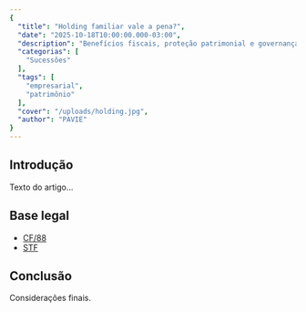 ```yaml
---
{
  "title": "Holding familiar vale a pena?",
  "date": "2025-10-18T10:00:00.000-03:00",
  "description": "Benefícios fiscais, proteção patrimonial e governança. Quando usar (e quando evitar).",
  "categorias": [
    "Sucessões"
  ],
  "tags": [
    "empresarial",
    "patrimônio"
  ],
  "cover": "/uploads/holding.jpg",
  "author": "PAVIE"
}
---
```

## Introdução

Texto do artigo…

## Base legal

- [CF/88](https://www.planalto.gov.br/ccivil_03/constituicao/constituicao.htm)
- [STF](https://www.stf.jus.br/)

## Conclusão

Considerações finais.
